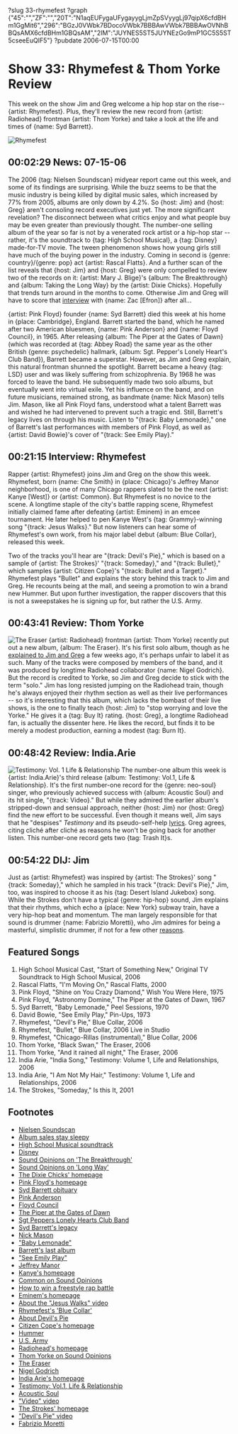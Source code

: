 ?slug 33-rhymefest
?graph {"45":"","ZF":"","20T":"N1aqEUFygaUFygayygLjmZpSVyygLj97qipX6cfdBHm1GgMit6","296":"BGzJ0VWbk7BDocoVWbk7BBBAwVWbk7BBBAwOVNhBBQsAMX6cfdBHm1GBQsAM","2IM":"JUYNES5ST5JUYNEzGo9mP1GC5S5ST5cseeEuQIF5"}
?pubdate 2006-07-15T00:00

# Show 33: Rhymefest & Thom Yorke Review
This week on the show Jim and Greg welcome a hip hop star on the rise--{artist: Rhymefest}. Plus, they'll review the new record from {artist: Radiohead} frontman {artist: Thom Yorke} and take a look at the life and times of {name: Syd Barrett}.

![Rhymefest](//static.soundopinions.org/images/2006/rhymefest.jpg)

## 00:02:29 News: 07-15-06
The 2006 {tag: Nielsen Soundscan} midyear report came out this week, and some of its findings are surprising. While the buzz seems to be that the music industry is being killed by digital music sales, which increased by 77% from 2005, albums are only down by 4.2%. So {host: Jim} and {host: Greg} aren't consoling record executives just yet. The more significant revelation? The disconnect between what critics enjoy and what people buy may be even greater than previously thought. The number-one selling album of the year so far is not by a venerated rock artist or a hip-hop star -- rather, it's the soundtrack to {tag: High School Musical}, a {tag: Disney} made-for-TV movie. The tween phenomenon shows how young girls still have much of the buying power in the industry. Coming in second is {genre: country}/{genre: pop} act {artist: Rascal Flatts}. And a further scan of the list reveals that {host: Jim} and {host: Greg} were only compelled to review two of the records on it: {artist: Mary J. Blige}'s {album: The Breakthrough} and {album: Taking the Long Way} by the {artist: Dixie Chicks}. Hopefully that trends turn around in the months to come. Otherwise Jim and Greg will have to score that [interview](https://www.youtube.com/watch?v=hfh-lJuRbzw) with {name: Zac [Efron]} after all... 

{artist: Pink Floyd} founder {name: Syd Barrett} died this week at his home in {place: Cambridge}, England. Barrett started the band, which he named after two American bluesmen, {name: Pink Anderson} and {name: Floyd Council}, in 1965. After releasing {album: The Piper at the Gates of Dawn} (which was recorded at {tag: Abbey Road} the same year as the other British {genre: psychedelic} hallmark, {album: Sgt. Pepper's Lonely Heart's Club Band}), Barrett became a superstar. However, as Jim and Greg explain, this natural frontman shunned the spotlight. Barrett became a heavy {tag: LSD} user and was likely suffering from schizophrenia. By 1968 he was forced to leave the band. He subsequently made two solo albums, but eventually went into virtual exile. Yet his influence on the band, and on future musicians, remained strong, as bandmate {name: Nick Mason} tells Jim. Mason, like all Pink Floyd fans, understood what a talent Barrett was and wished he had intervened to prevent such a tragic end. Still, Barrett's legacy lives on through his music. Listen to "{track: Baby Lemonade}," one of Barrett's last performances with members of Pink Floyd, as well as {artist: David Bowie}'s cover of "{track: See Emily Play}."

## 00:21:15 Interview: Rhymefest
Rapper {artist: Rhymefest} joins Jim and Greg on the show this week. Rhymefest, born {name: Che Smith} in {place: Chicago}'s Jeffrey Manor neighborhood, is one of many Chicago rappers slated to be the next {artist: Kanye [West]} or {artist: Common}. But Rhymefest is no novice to the scene. A longtime staple of the city's battle rapping scene, Rhymefest initially claimed fame after defeating {artist: Eminem} in an emcee tournament. He later helped to pen Kanye West's {tag: Grammy}-winning song "{track: Jesus Walks}." But now listeners can hear some of Rhymefest's own work, from his major label debut {album: Blue Collar}, released this week.

Two of the tracks you'll hear are "{track: Devil's Pie}," which is based on a sample of {artist: The Strokes}' "{track: Someday}," and "{track: Bullet}," which samples {artist: Citizen Cope}'s "{track: Bullet and a Target}." Rhymefest plays "Bullet" and explains the story behind this track to Jim and Greg. He recounts being at the mall, and seeing a promotion to win a brand new Hummer. But upon further investigation, the rapper discovers that this is not a sweepstakes he is signing up for, but rather the U.S. Army.

## 00:43:41 Review: Thom Yorke
![The Eraser](//static.soundopinions.org/assets/33/20T0.jpg "39753073/161162568")
{artist: Radiohead} frontman {artist: Thom Yorke} recently put out a new album, {album: The Eraser}. It's his first solo album, though as he [explained to Jim and Greg](/show/30/) a few weeks ago, it's perhaps unfair to label it as such. Many of the tracks were composed by members of the band, and it was produced by longtime Radiohead collaborator {name: Nigel Godrich}. But the record is credited to Yorke, so Jim and Greg decide to stick with the term "solo." Jim has long resisted jumping on the Radiohead train, though he's always enjoyed their rhythm section as well as their live performances -- so it's interesting that this album, which lacks the bombast of their live shows, is the one to finally teach {host: Jim} to "stop worrying and love the Yorke." He gives it a {tag: Buy It} rating. {host: Greg}, a longtime Radiohead fan, is actually the dissenter here. He likes the record, but finds it to be merely a modest production, earning a modest {tag: Burn It}.

## 00:48:42 Review: India.Arie
![Testimony: Vol. 1 Life & Relationship](//static.soundopinions.org/assets/33/2960.jpg "92325/166709488")
The number-one album this week is {artist: India.Arie}'s third release {album: Testimony: Vol.1, Life & Relationship}. It's the first number-one record for the {genre: neo-soul} singer, who previously achieved success with {album: Acoustic Soul} and its hit single, "{track: Video}." But while they admired the earlier album's stripped-down and sensual approach, neither {host: Jim} nor {host: Greg} find the new effort to be successful. Even though it means well, Jim says that he "despises" *Testimony* and its pseudo-self-help [lyrics](http://www.metrolyrics.com/i-choose-lyrics-india-arie.html). Greg agrees, citing cliché after cliché as reasons he won't be going back for another listen. This number-one record gets two {tag: Trash It}s.

## 00:54:22 DIJ: Jim
Just as {artist: Rhymefest} was inspired by {artist: The Strokes}' song "{track: Someday}," which he sampled in his track "{track: Devil's Pie}," Jim, too, was inspired to choose it as his {tag: Desert Island Jukebox} song. While the Strokes don't have a typical {genre: hip-hop} sound, Jim explains that their rhythms, which echo a {place: New York} subway train, have a very hip-hop beat and momentum. The man largely responsible for that sound is drummer {name: Fabrizio Moretti}, who Jim admires for being a masterful, simplistic drummer, if not for a few other [reasons](http://www.popsugar.com/Drew-Fabrizio-Get-Kissy-Kissy-3818?sidcheck=1&idcheck=1).

## Featured Songs
1. High School Musical Cast, "Start of Something New," Original TV Soundtrack to High School Musical, 2006
2. Rascal Flatts, "I'm Moving On," Rascal Flatts, 2000
3. Pink Floyd, "Shine on You Crazy Diamond," Wish You Were Here, 1975
4. Pink Floyd, "Astronomy Domine," The Piper at the Gates of Dawn, 1967
5. Syd Barrett, "Baby Lemonade," Peel Sessions, 1970
6. David Bowie, "See Emily Play," Pin-Ups, 1973
7. Rhymefest, "Devil's Pie," Blue Collar, 2006
8. Rhymefest, "Bullet," Blue Collar, 2006 Live in Studio
9. Rhymefest, "Chicago-Rillas (instrumental)," Blue Collar, 2006
10. Thom Yorke, "Black Swan," The Eraser, 2006
11. Thom Yorke, "And it rained all night," The Eraser, 2006
12. India Arie, "India Song," Testimony: Volume 1, Life and Relationships, 2006
13. India Arie, "I Am Not My Hair," Testimony: Volume 1, Life and Relationships, 2006
14. The Strokes, "Someday," Is this It, 2001

## Footnotes
- [Nielsen Soundscan](http://en.wikipedia.org/wiki/Nielsen_SoundScan)
- [Album sales stay sleepy](http://usatoday30.usatoday.com/life/music/news/2006-07-12-music-sales_x.htm)
- [High School Musical soundtrack](http://www.amazon.com/gp/product/B000CCXCTW/102-0344620-4227325?v=glance&n=5174)
- [Disney](http://disney.com/)
- [Sound Opinions on 'The Breakthrough'](http://www.amazon.com/gp/product/B000BNTM32/102-0344620-4227325?v=glance&n=5174)
- [Sound Opinions on 'Long Way'](http://www.jimdero.com/News%202006/DixieChicksReviewMay23.htm)
- [The Dixie Chicks' homepage](http://www.dixiechicks.com/)
- [Pink Floyd's homepage](http://www.pinkfloyd.com/)
- [Syd Barrett obituary](http://arts.guardian.co.uk/news/obituary/0,,1817952,00.html)
- [Pink Anderson](http://en.wikipedia.org/wiki/Pink_Anderson)
- [Floyd Council](http://en.wikipedia.org/wiki/Floyd_Council)
- [The Piper at the Gates of Dawn](http://www.amazon.com/gp/product/B000002UA0/102-0344620-4227325?v=glance&n=5174)
- [Sgt Peppers Lonely Hearts Club Band](http://www.allmusic.com/album/sgt-peppers-lonely-hearts-club-band-mw0000649874)
- [Syd Barrett's legacy](http://en.wikipedia.org/wiki/Syd_Barrett#Legacy)
- [Nick Mason](http://www.drummerworld.com/drummers/Nick_Mason.html)
- ["Baby Lemonade"](http://www.allmusic.com/song/baby-lemonade-mt0005836661)
- [Barrett's last album](http://www.allmusic.com/album/peel-sessions-mw0000200801)
- ["See Emily Play"](http://www.allmusic.com/song/see-emily-play-mt0011045987)
- [Jeffrey Manor](http://www.neiu.edu/~reseller/sdjfrymanr.html)
- [Kanye's homepage](http://www.kanyewest.com/)
- [Common on Sound Opinions](http://www.soundopinions.org/show/26/)
- [How to win a freestyle rap battle](http://www.wikihow.com/Survive-a-Freestyle-Rap-Battle)
- [Eminem's homepage](http://www.eminem.com/)
- [About the "Jesus Walks" video](http://www.mvwire.com/dynamic/article_view.asp?AID=10856)
- [Rhymefest's 'Blue Collar'](http://www.amazon.com/gp/product/B000BUE5AU/102-0344620-4227325?v=glance&n=5174)
- [About Devil's Pie](http://www.stereogum.com/archives/002832.html)
- [Citizen Cope's homepage](http://www.citizencope.com/)
- [Hummer](http://www.hummer.com/)
- [U.S. Army](http://www.goarmy.com/)
- [Radiohead's homepage](http://www.radiohead.com/)
- [Thom Yorke on Sound Opinions](/show/30/)
- [The Eraser](http://www.theeraser.net/Stage2UK/)
- [Nigel Godrich](http://www.nigelgodrich.com/bio.htm)
- [India Arie's homepage](http://www.indiaarie.com/)
- [Testimony: Vol.1, Life & Relationship](http://www.allmusic.com/album/testimony-vol-1-life-relationship-mw0000410214)
- [Acoustic Soul](http://www.amazon.com/gp/product/B00005A1PR/102-0344620-4227325?v=glance&n=5174)
- ["Video" video](https://www.youtube.com/watch?v=Mq86e4Fhja0)
- [The Strokes' homepage](http://www.thestrokes.com/)
- ["Devil's Pie" video](https://www.youtube.com/watch?v=WWjpZJ_P-uk)
- [Fabrizio Moretti](http://en.wikipedia.org/wiki/Fabrizio_Moretti)
